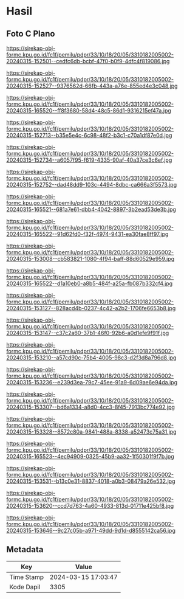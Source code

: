 # Hasil

## Foto C Plano

https://sirekap-obj-formc.kpu.go.id/fc1f/pemilu/pdpr/33/10/18/20/05/3310182005002-20240315-152501--cedfc6db-bcbf-47f0-b0f9-4dfc4f819086.jpg

https://sirekap-obj-formc.kpu.go.id/fc1f/pemilu/pdpr/33/10/18/20/05/3310182005002-20240315-152527--9376562d-66fb-443a-a76e-855ed4e3c048.jpg

https://sirekap-obj-formc.kpu.go.id/fc1f/pemilu/pdpr/33/10/18/20/05/3310182005002-20240315-165520--ff8f3680-58d4-48c5-86d1-9316215ef47a.jpg

https://sirekap-obj-formc.kpu.go.id/fc1f/pemilu/pdpr/33/10/18/20/05/3310182005002-20240315-152713--b35e5e4c-6c98-48f2-b3c1-c70a1df87e0d.jpg

https://sirekap-obj-formc.kpu.go.id/fc1f/pemilu/pdpr/33/10/18/20/05/3310182005002-20240315-152734--a6057f95-f619-4335-90af-40a37ce3c6ef.jpg

https://sirekap-obj-formc.kpu.go.id/fc1f/pemilu/pdpr/33/10/18/20/05/3310182005002-20240315-152752--dad48dd9-103c-4494-8dbc-ca666a3f5573.jpg

https://sirekap-obj-formc.kpu.go.id/fc1f/pemilu/pdpr/33/10/18/20/05/3310182005002-20240315-165521--681a7e61-dbb4-4042-8897-3b2ead53de3b.jpg

https://sirekap-obj-formc.kpu.go.id/fc1f/pemilu/pdpr/33/10/18/20/05/3310182005002-20240315-165522--91d62fd0-f32f-4974-9431-ea30fae8ff97.jpg

https://sirekap-obj-formc.kpu.go.id/fc1f/pemilu/pdpr/33/10/18/20/05/3310182005002-20240315-153008--cb583821-1080-4f94-baff-88d60529e959.jpg

https://sirekap-obj-formc.kpu.go.id/fc1f/pemilu/pdpr/33/10/18/20/05/3310182005002-20240315-165522--d1a10eb0-a8b5-484f-a25a-fb087b332cf4.jpg

https://sirekap-obj-formc.kpu.go.id/fc1f/pemilu/pdpr/33/10/18/20/05/3310182005002-20240315-153127--828acd4b-0237-4c42-a2b2-1706fe6653b8.jpg

https://sirekap-obj-formc.kpu.go.id/fc1f/pemilu/pdpr/33/10/18/20/05/3310182005002-20240315-153147--c37c2a60-37b1-46f0-92b6-a0d1efe9f91f.jpg

https://sirekap-obj-formc.kpu.go.id/fc1f/pemilu/pdpr/33/10/18/20/05/3310182005002-20240315-153210--a57cd90c-75b4-4005-98c3-d2f3d8a796d8.jpg

https://sirekap-obj-formc.kpu.go.id/fc1f/pemilu/pdpr/33/10/18/20/05/3310182005002-20240315-153236--e239d3ea-79c7-45ee-91a9-6d09ae6e94da.jpg

https://sirekap-obj-formc.kpu.go.id/fc1f/pemilu/pdpr/33/10/18/20/05/3310182005002-20240315-153307--bd6a1334-a8d0-4cc3-8f45-7913bc774e92.jpg

https://sirekap-obj-formc.kpu.go.id/fc1f/pemilu/pdpr/33/10/18/20/05/3310182005002-20240315-153328--8572c80a-9841-488a-8338-a52473c75a31.jpg

https://sirekap-obj-formc.kpu.go.id/fc1f/pemilu/pdpr/33/10/18/20/05/3310182005002-20240315-165523--4ec94909-0325-45b9-aa32-1f50301f9f7b.jpg

https://sirekap-obj-formc.kpu.go.id/fc1f/pemilu/pdpr/33/10/18/20/05/3310182005002-20240315-153531--b13c0e31-8837-4018-a0b3-08479a26e532.jpg

https://sirekap-obj-formc.kpu.go.id/fc1f/pemilu/pdpr/33/10/18/20/05/3310182005002-20240315-153620--ccd7d763-4a60-4933-813d-01711e425bf8.jpg

https://sirekap-obj-formc.kpu.go.id/fc1f/pemilu/pdpr/33/10/18/20/05/3310182005002-20240315-153646--9c27c05b-a971-49dd-9d1d-d8555142ca56.jpg


## Metadata

| Key        | Value               |
| ---------- | ------------------- |
| Time Stamp | 2024-03-15 17:03:47 |
| Kode Dapil | 3305                |



